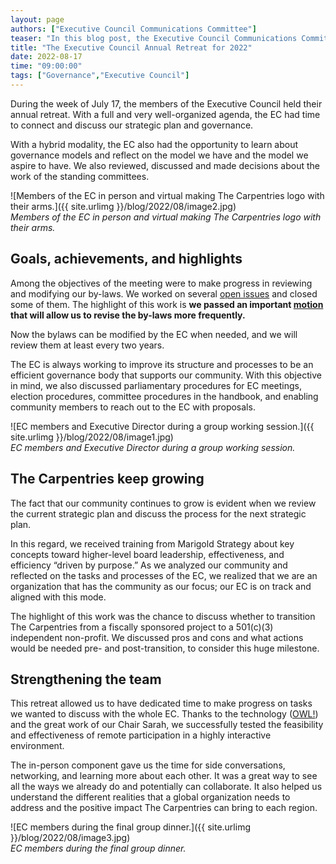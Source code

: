 ```yaml
---
layout: page
authors: ["Executive Council Communications Committee"]
teaser: "In this blog post, the Executive Council Communications Committee highlights events and learnings from the annual Executive Council Retreat"
title: "The Executive Council Annual Retreat for 2022"
date: 2022-08-17
time: "09:00:00"
tags: ["Governance","Executive Council"]
---
```


During the week of July 17, the members of the Executive Council held their annual retreat.  With a full and very well-organized agenda, the EC had time to connect and discuss our strategic plan and governance.

With a hybrid modality, the EC also had the opportunity to learn about governance models and reflect on the model we have and the model we aspire to have. We also reviewed, discussed and made decisions about the work of the standing committees.

![Members of the EC in person and virtual making The Carpentries logo with their arms.]({{ site.urlimg }}/blog/2022/08/image2.jpg)
<br />_Members of the EC in person and virtual making The Carpentries logo with their arms._

## Goals, achievements, and highlights

Among the objectives of the meeting were to make progress in reviewing and modifying our by-laws. We worked on several [open issues](https://github.com/carpentries/2022_Bylaw_revision/issues) and closed some of them. The highlight of this work is **we passed an important [motion](https://github.com/carpentries/executive-council-info/blob/main/minutes/2022/EC-minutes-2022-07-19-Retreat.md) that will allow us to revise the by-laws more frequently.**

Now the bylaws can be modified by the EC when needed, and we will review them at least every two years.

The EC is always working to improve its structure and processes to be an efficient governance body that supports our community. With this objective in mind, we also discussed parliamentary procedures for EC meetings, election procedures, committee procedures in the handbook, and enabling community members to reach out to the EC with proposals.

![EC members and Executive Director during a group working session.]({{ site.urlimg }}/blog/2022/08/image1.jpg)
<br />_EC members and Executive Director during a group working session._

## The Carpentries keep growing

The fact that our community continues to grow is evident when we review the current strategic plan and discuss the process for the next strategic plan.

In this regard, we received training from Marigold Strategy about key concepts toward higher-level board leadership, effectiveness, and efficiency “driven by purpose.” As we analyzed our community and reflected on the tasks and processes of the EC, we realized that we are an organization that has the community as our focus; our EC is on track and aligned with this mode.

The highlight of this work was the chance to discuss whether to transition The Carpentries from a fiscally sponsored project to a 501(c)(3) independent non-profit. We discussed pros and cons and what actions would be needed pre- and post-transition, to consider this huge milestone.

## Strengthening the team

This retreat allowed us to have dedicated time to make progress on tasks we wanted to discuss with the whole EC.  Thanks to the technology ([OWL!](https://owllabs.com/products/meeting-owl-3)) and the great work of our Chair Sarah, we successfully tested the feasibility and effectiveness of remote participation in a highly interactive environment.

The in-person component gave us the time for side conversations, networking, and learning more about each other. It was a great way to see all the ways we already do and potentially can collaborate.  It also helped us understand the different realities that a global organization needs to address and the positive impact The Carpentries can bring to each region.

![EC members during the final group dinner.]({{ site.urlimg }}/blog/2022/08/image3.jpg)
<br />_EC members during the final group dinner._
